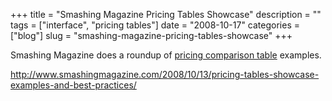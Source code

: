 +++
title = "Smashing Magazine Pricing Tables Showcase"
description = ""
tags = ["interface", "pricing tables"]
date = "2008-10-17"
categories = ["blog"]
slug = "smashing-magazine-pricing-tables-showcase"
+++



<p>Smashing Magazine does a roundup of <a href="http://www.smashingmagazine.com/2008/10/13/pricing-tables-showcase-examples-and-best-practices/">pricing comparison table</a> examples.</p>
    
  <a href="http://www.smashingmagazine.com/2008/10/13/pricing-tables-showcase-examples-and-best-practices/">http://www.smashingmagazine.com/2008/10/13/pricing-tables-showcase-examples-and-best-practices/</a>
